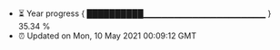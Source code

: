 - ⏳ Year progress { ██████████▁▁▁▁▁▁▁▁▁▁▁▁▁▁▁▁▁▁▁▁ } 35.34 %
- ⏰ Updated on Mon, 10 May 2021 00:09:12 GMT

